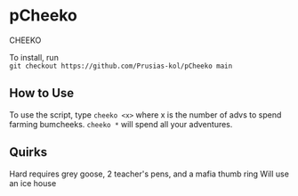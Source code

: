 # pCheeko
CHEEKO

To install, run  
`git checkout https://github.com/Prusias-kol/pCheeko main`

## How to Use
To use the script,  type 
`cheeko <x>`
where x is the number of advs to spend farming bumcheeks. 
`cheeko *`
will spend all your adventures.

## Quirks
Hard requires grey goose, 2 teacher's pens, and a mafia thumb ring
Will use an ice house
